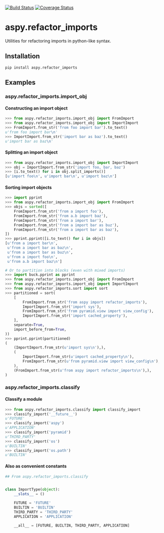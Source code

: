 [![Build Status](https://travis-ci.org/asottile/aspy.refactor_imports.svg?branch=master)](https://travis-ci.org/asottile/aspy.refactor_imports)
[![Coverage Status](https://img.shields.io/coveralls/asottile/aspy.refactor_imports.svg?branch=master)](https://coveralls.io/r/asottile/aspy.refactor_imports)

aspy.refactor_imports
==========

Utilities for refactoring imports in python-like syntax.


## Installation

`pip install aspy.refactor_imports`


## Examples

### aspy.refactor_imports.import_obj

#### Constructing an import object

```python
>>> from aspy.refactor_imports.import_obj import FromImport
>>> from aspy.refactor_imports.import_obj import ImportImport
>>> FromImport.from_str('from foo import bar').to_text()
u'from foo import bar\n'
>>> ImportImport.from_str('import bar as baz').to_text()
u'import bar as baz\n'
```

#### Splitting an import object

```python
>>> from aspy.refactor_imports.import_obj import ImportImport
>>> obj = ImportImport.from_str('import foo, bar, baz')
>>> [i.to_text() for i in obj.split_imports()]
[u'import foo\n', u'import bar\n', u'import baz\n']
```

#### Sorting import objects

```python
>>> import pprint
>>> from aspy.refactor_imports.import_obj import FromImport
>>> objs = sorted([
    FromImport.from_str('from a import foo'),
    FromImport.from_str('from a.b import baz'),
    FromImport.from_str('from a import bar'),
    FromImport.from_str('from a import bar as buz'),
    FromImport.from_str('from a import bar as baz'),
])
>>> pprint.pprint([i.to_text() for i in objs])
[u'from a import bar\n',
 u'from a import bar as baz\n',
 u'from a import bar as buz\n',
 u'from a import foo\n',
 u'from a.b import baz\n']
```

```python
# Or to partition into blocks (even with mixed imports)
>>> import buck.pprint as pprint
>>> from aspy.refactor_imports.import_obj import FromImport
>>> from aspy.refactor_imports.import_obj import ImportImport
>>> from aspy.refactor_imports.sort import sort
>>> partitioned = sort(
    [
        FromImport.from_str('from aspy import refactor_imports'),
        ImportImport.from_str('import sys'),
        FromImport.from_str('from pyramid.view import view_config'),
        ImportImport.from_str('import cached_property'),
    ],
    separate=True,
    import_before_from=True,
))
>>> pprint.pprint(partitioned)
(
    (ImportImport.from_str(u'import sys\n'),),
    (
        ImportImport.from_str(u'import cached_property\n'),
        FromImport.from_str(u'from pyramid.view import view_config\n'),
    ),
    (FromImport.from_str(u'from aspy import refactor_imports\n'),),
)

```

### aspy.refactor_imports.classify

#### Classify a module

```python
>>> from aspy.refactor_imports.classify import classify_import
>>> classify_import('__future__')
u'FUTURE'
>>> classify_import('aspy')
u'APPLICATION'
>>> classify_import('pyramid')
u'THIRD_PARTY'
>>> classify_import('os')
u'BUILTIN'
>>> classify_import('os.path')
u'BUILTIN'
```

#### Also as convenient constants

```python
## From aspy.refactor_imports.classify


class ImportType(object):
    __slots__ = ()

    FUTURE = 'FUTURE'
    BUILTIN = 'BUILTIN'
    THIRD_PARTY = 'THIRD_PARTY'
    APPLICATION = 'APPLICATION'

    __all__ = [FUTURE, BUILTIN, THIRD_PARTY, APPLICATION]
```
